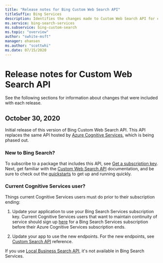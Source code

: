 ```yaml
---
title: "Release notes for Bing Custom Web Search API"
titleSuffix: Bing Services
description: Identifies the changes made to Custom Web Search API for each release.
ms.service: bing-search-services
ms.subservice: bing-custom-search
ms.topic: "overview"
author: "swhite-msft"
manager: ehansen
ms.author: "scottwhi"
ms.date: 07/15/2020
---
```


# Release notes for Custom Web Search API

See the following sections for information about changes that were included with each release.

## October 30, 2020

Initial release of this version of Bing Custom Web Search API. This API replaces the same API hosted by <a href="https://docs.microsoft.com/en-us/azure/cognitive-services/bing-custom-search/" target="_blank">Azure Cognitive Services</a>, which is being phased out. 

### New to Bing Search?

To subscribe to a package that includes this API, see [Get a subscription key](get-subscription-key.md). Next, get familiar with the [Custom Web Search API](overview.md) documentation, and be sure to check out the [quickstarts](quickstarts/quickstarts.md) to get up and running quickly.


### Current Cognitive Services user?

Things current Cognitive Services users must do prior to their subscription ending:

1. Update your application to use your Bing Search Services subscription key. Current Cognitive Services users that want to maintain continuity of service should sign up [here](get-subscription-key.md) for a Bing Search Services subscription before their Azure Cognitive Services subscription ends. 
  
2. Update your app to use the new endpoints. For the new endpoints, see [Custom Search API](reference/endpoints.md) reference.

If you use <a href="https://docs.microsoft.com/en-us/azure/cognitive-services/bing-local-business-search/local-search-reference" target="_blank">Local Business Search API</a>, it's not available in Bing Search Services. 